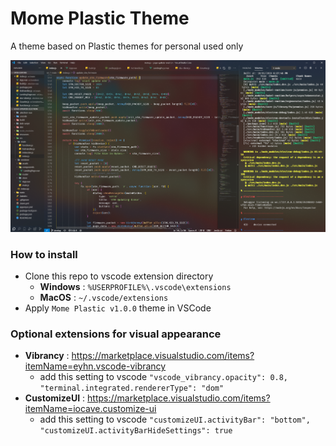 # Mome Plastic Theme
A theme based on Plastic themes for personal used only

![alt text](https://github.com/MomePP/mome-plastic/blob/master/mome-plastic.screenshot.png?raw=true)

### How to install
- Clone this repo to vscode extension directory
  - **Windows** : `%USERPROFILE%\.vscode\extensions`
  - **MacOS** : `~/.vscode/extensions`
- Apply `Mome Plastic v1.0.0` theme in VSCode

### Optional extensions for visual appearance
- **Vibrancy** : https://marketplace.visualstudio.com/items?itemName=eyhn.vscode-vibrancy
  - add this setting to vscode
    `"vscode_vibrancy.opacity": 0.8, "terminal.integrated.rendererType": "dom"`
- **CustomizeUI** : https://marketplace.visualstudio.com/items?itemName=iocave.customize-ui
  - add this setting to vscode
    `"customizeUI.activityBar": "bottom",  "customizeUI.activityBarHideSettings": true`
